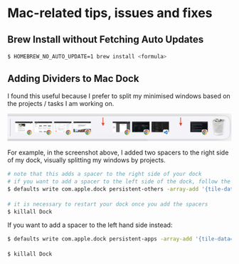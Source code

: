 # Mac-related tips, issues and fixes

## Brew Install without Fetching Auto Updates

```bash
$ HOMEBREW_NO_AUTO_UPDATE=1 brew install <formula>
```

## Adding Dividers to Mac Dock
I found this useful because I prefer to split my minimised windows based on the projects / tasks I am working on.

![Mac Dock Spacer Example](../img/MacDockSpacer.png)

For example, in the screenshot above, I added two spacers to the right side of my dock, visually splitting my windows by projects.

```bash
# note that this adds a spacer to the right side of your dock
# if you want to add a spacer to the left side of the dock, follow the next block of code instead
$ defaults write com.apple.dock persistent-others -array-add '{tile-data={}; tile-type="spacer-tile";}'

# it is necessary to restart your dock once you add the spacers
$ killall Dock
```

If you want to add a spacer to the left hand side instead:

```bash
$ defaults write com.apple.dock persistent-apps -array-add '{tile-data={}; tile-type="spacer-tile";}'

$ killall Dock
```